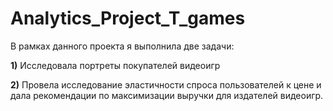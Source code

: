 # Analytics_Project_T_games

В рамках данного проекта я выполнила две задачи:

**1)** Исследовала портреты покупателей видеоигр 

**2)** Провела исследование эластичности спроса пользователей к цене и дала рекомендации по максимизации выручки для издателей видеоигр.
